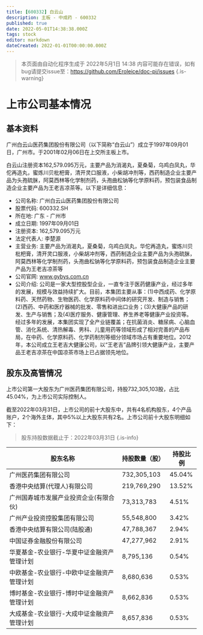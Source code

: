```yaml
---
title: [600332] 白云山
description: 主板 - 中成药 - 600332
published: true
date: 2022-05-01T14:38:38.000Z
tags: stock
editor: markdown
dateCreated: 2022-01-01T00:00:00.000Z
---
```


> 本页面由自动化程序生成于 2022年5月1日 14:38
> 内容可能存在错误，如有bug请提交issue至：https://github.com/Eroleice/doc-pi/issues
{.is-warning}

# 上市公司基本情况

## 基本资料

广州白云山医药集团股份有限公司（以下简称“白云山”）成立于1997年09月01日，广州市。于2001年02月06日在上交所主板上市。

白云山注册资本162,579.095万元，主要产品为消渴丸，夏桑菊，乌鸡白凤丸，华佗再造丸，蜜炼川贝枇杷膏，清开灵口服液，小柴胡冲剂等，西药制造企业主要产品为头孢硫脒，阿莫西林等化学制剂药，头孢曲松钠等化学原料药，预包装食品制造企业主要产品为王老吉凉茶等。以下是详细信息：

- 公司名称: 广州白云山医药集团股份有限公司
- 股票代码: 600332.SH
- 所在地: 广东 - 广州市
- 成立日期: 1997年09月01日
- 注册资本: 162,579.095万元
- 法定代表人: 李楚源
- 主营业务: 主要产品为消渴丸，夏桑菊，乌鸡白凤丸，华佗再造丸，蜜炼川贝枇杷膏，清开灵口服液，小柴胡冲剂等，西药制造企业主要产品为头孢硫脒，阿莫西林等化学制剂药，头孢曲松钠等化学原料药，预包装食品制造企业主要产品为王老吉凉茶等
- 公司官网: www.gybys.com.cn
- 公司介绍: 公司是一家大型控股型企业，一直专注于医药健康产业，经过多年的发展，规模与效益持续扩大。目前，本集团主要从事：(1)中西成药、化学原料药、天然药物、生物医药、化学原料药中间体的研究开发、制造与销售；(2)西药、中药和医疗器械的批发、零售和进出口业务；(3)大健康产品的研发、生产与销售；及(4)医疗服务、健康管理、养生养老等健康产业投资等。经过多年的发展，本集团实现了全产业链覆盖；在抗菌消炎、糖尿病、心脑血管、消化系统、清热解毒、男科、儿童用药等领域形成了相对完善的产品布局，在中药、化学原料药、化学药制剂等细分领域市场占有重要地位。2012年，本公司成立王老吉大健康公司，以“王老吉”品牌引领大健康产业，主要产品王老吉凉茶在中国凉茶市场上已占据领先地位。


## 股东及高管情况

上市公司第一大股东为广州医药集团有限公司，持股732,305,103股，占比45.04%，为上市公司实际控制人。

截至2022年03月31日，上市公司的前十大股东中，共有4名机构股东，4个产品账户，2个海外主体，其中5%以上大股东共有2名。上市公司前十大股东明细如下：

> 股东持股数据截止于：2022年03月31日
{.is-info}

| 股东名称 | 持股数量（股） | 持股比例 |
| --- | --- | --- |
| 广州医药集团有限公司 | 732,305,103 | 45.04% |
| 香港中央结算(代理人)有限公司 | 219,769,290 | 13.52% |
| 广州国寿城市发展产业投资企业(有限合伙) | 73,313,783 | 4.51% |
| 广州产业投资控股集团有限公司 | 55,548,800 | 3.42% |
| 香港中央结算有限公司(陆股通) | 47,788,367 | 2.94% |
| 中国证券金融股份有限公司 | 47,277,962 | 2.91% |
| 华夏基金-农业银行-华夏中证金融资产管理计划 | 8,795,136 | 0.54% |
| 中欧基金-农业银行-中欧中证金融资产管理计划 | 8,680,636 | 0.53% |
| 博时基金-农业银行-博时中证金融资产管理计划 | 8,662,836 | 0.53% |
| 大成基金-农业银行-大成中证金融资产管理计划 | 8,657,836 | 0.53% |




